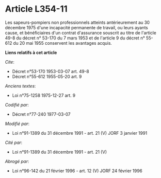 # Article L354-11

Les sapeurs-pompiers non professionnels atteints antérieurement au 30 décembre 1975 d'une incapacité permanente de travail,
ou leurs ayants cause, et bénéficiaires d'un contrat d'assurance souscrit au titre de l'article 49-8 du décret n° 53-170 du 7
mars 1953 et de l'article 9 du décret n° 55-612 du 20 mai 1955 conservent les avantages acquis.

**Liens relatifs à cet article**

_Cite_:

  - Décret n°53-170 1953-03-07 art. 49-8
  - Décret n°55-612 1955-05-20 art. 9

_Anciens textes_:

  - Loi n°75-1258 1975-12-27 art. 9

_Codifié par_:

  - Décret n°77-240 1977-03-07

_Modifié par_:

  - Loi n°91-1389 du 31 décembre 1991 - art. 21 (V) JORF 3 janvier 1991

_Cité par_:

  - Loi n°91-1389 du 31 décembre 1991 - art. 21 (V)

_Abrogé par_:

  - Loi n°96-142 du 21 février 1996 - art. 12 (V) JORF 24 février 1996
